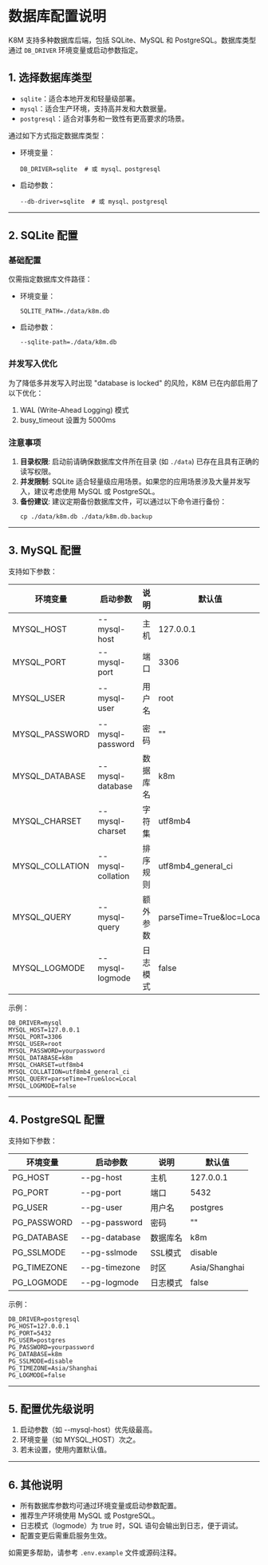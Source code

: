 # 数据库配置说明

K8M 支持多种数据库后端，包括 SQLite、MySQL 和 PostgreSQL。数据库类型通过 `DB_DRIVER` 环境变量或启动参数指定。

## 1. 选择数据库类型

- `sqlite`：适合本地开发和轻量级部署。
- `mysql`：适合生产环境，支持高并发和大数据量。
- `postgresql`：适合对事务和一致性有更高要求的场景。

通过如下方式指定数据库类型：

- 环境变量：
  ```env
  DB_DRIVER=sqlite  # 或 mysql、postgresql
  ```
- 启动参数：
  ```shell
  --db-driver=sqlite  # 或 mysql、postgresql
  ```

---

## 2. SQLite 配置

### 基础配置

仅需指定数据库文件路径：

- 环境变量：
  ```env
  SQLITE_PATH=./data/k8m.db
  ```
- 启动参数：
  ```shell
  --sqlite-path=./data/k8m.db
  ```

### 并发写入优化

为了降低多并发写入时出现 "database is locked" 的风险，K8M 已在内部启用了以下优化：

1. WAL (Write-Ahead Logging) 模式
2. busy_timeout 设置为 5000ms

### 注意事项

1. **目录权限**: 启动前请确保数据库文件所在目录 (如 `./data`) 已存在且具有正确的读写权限。
2. **并发限制**: SQLite 适合轻量级应用场景。如果您的应用场景涉及大量并发写入，建议考虑使用 MySQL 或 PostgreSQL。
3. **备份建议**: 建议定期备份数据库文件，可以通过以下命令进行备份：
   ```shell
   cp ./data/k8m.db ./data/k8m.db.backup
   ```

---

## 3. MySQL 配置

支持如下参数：

| 环境变量        | 启动参数          | 说明     | 默认值                   |
| --------------- | ----------------- | -------- | ------------------------ |
| MYSQL_HOST      | --mysql-host      | 主机     | 127.0.0.1                |
| MYSQL_PORT      | --mysql-port      | 端口     | 3306                     |
| MYSQL_USER      | --mysql-user      | 用户名   | root                     |
| MYSQL_PASSWORD  | --mysql-password  | 密码     | ""                       |
| MYSQL_DATABASE  | --mysql-database  | 数据库名 | k8m                      |
| MYSQL_CHARSET   | --mysql-charset   | 字符集   | utf8mb4                  |
| MYSQL_COLLATION | --mysql-collation | 排序规则 | utf8mb4_general_ci       |
| MYSQL_QUERY     | --mysql-query     | 额外参数 | parseTime=True&loc=Local |
| MYSQL_LOGMODE   | --mysql-logmode   | 日志模式 | false                    |

示例：
```env
DB_DRIVER=mysql
MYSQL_HOST=127.0.0.1
MYSQL_PORT=3306
MYSQL_USER=root
MYSQL_PASSWORD=yourpassword
MYSQL_DATABASE=k8m
MYSQL_CHARSET=utf8mb4
MYSQL_COLLATION=utf8mb4_general_ci
MYSQL_QUERY=parseTime=True&loc=Local
MYSQL_LOGMODE=false
```

---

## 4. PostgreSQL 配置

支持如下参数：

| 环境变量    | 启动参数      | 说明     | 默认值        |
| ----------- | ------------- | -------- | ------------- |
| PG_HOST     | --pg-host     | 主机     | 127.0.0.1     |
| PG_PORT     | --pg-port     | 端口     | 5432          |
| PG_USER     | --pg-user     | 用户名   | postgres      |
| PG_PASSWORD | --pg-password | 密码     | ""            |
| PG_DATABASE | --pg-database | 数据库名 | k8m           |
| PG_SSLMODE  | --pg-sslmode  | SSL模式  | disable       |
| PG_TIMEZONE | --pg-timezone | 时区     | Asia/Shanghai |
| PG_LOGMODE  | --pg-logmode  | 日志模式 | false         |

示例：
```env
DB_DRIVER=postgresql
PG_HOST=127.0.0.1
PG_PORT=5432
PG_USER=postgres
PG_PASSWORD=yourpassword
PG_DATABASE=k8m
PG_SSLMODE=disable
PG_TIMEZONE=Asia/Shanghai
PG_LOGMODE=false
```

---

## 5. 配置优先级说明

1. 启动参数（如 --mysql-host）优先级最高。
2. 环境变量（如 MYSQL_HOST）次之。
3. 若未设置，使用内置默认值。

---

## 6. 其他说明

- 所有数据库参数均可通过环境变量或启动参数配置。
- 推荐生产环境使用 MySQL 或 PostgreSQL。
- 日志模式（logmode）为 true 时，SQL 语句会输出到日志，便于调试。
- 配置变更后需重启服务生效。

如需更多帮助，请参考 `.env.example` 文件或源码注释。